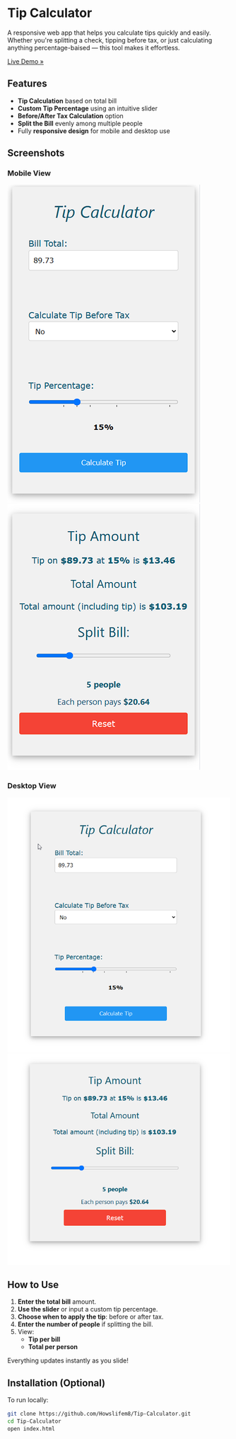 # Tip Calculator

A responsive web app that helps you calculate tips quickly and easily. Whether you're splitting a check, tipping before tax, or just calculating anything percentage-baised — this tool makes it effortless.

[Live Demo »](https://howslifem8.github.io/Tip-Calculator/)


## Features

- **Tip Calculation** based on total bill
-  **Custom Tip Percentage** using an intuitive slider
- **Before/After Tax Calculation** option
- **Split the Bill** evenly among multiple people
- Fully **responsive design** for mobile and desktop use

## Screenshots

### Mobile View
![Mobile Screenshot](screenshots/Mobile-view.png)
![Mobile Screenshot](screenshots/Mobile-view2.png)


### Desktop View
![Desktop Screenshot](screenshots/Desktop-view.png)
![Desktop Screenshot](screenshots/Desktop-view2.png)



## How to Use

1. **Enter the total bill** amount.
2. **Use the slider** or input a custom tip percentage.
3. **Choose when to apply the tip**: before or after tax.
4. **Enter the number of people** if splitting the bill.
5. View:
   - **Tip per bill**
   - **Total per person**

Everything updates instantly as you slide!


## Installation (Optional)

To run locally:

```bash
git clone https://github.com/Howslifem8/Tip-Calculator.git
cd Tip-Calculator
open index.html
